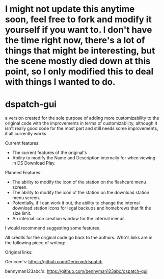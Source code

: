 # I might not update this anytime soon, feel free to fork and modify it yourself if you want to. I don't have the time right now, there's a lot of things that might be interesting, but the scene mostly died down at this point, so I only modified this to deal with things I wanted to do.
# dspatch-gui
a version created for the sole purpose of adding more customizability to the original code with the improvements in terms of customizability, although it isn't really good code for the most part and still needs some improvements, it all currently works.



Current features:
- The current features of the original's
- Ability to modify the Name and Description internally for when viewing in DS Download Play.

Planned Features:
- The ability to modify the icon of the station on the flashcard menu screen.
- The ability to modify the icon of the station on the download station menu screen.
- Potentially, if I can work it out, the ability to change the internal download station icons for legal backups and homebrews that fit the size limit.
- An internal icon creation window for the internal menus.

I would recommend suggesting some features.

All credits for the original code go back to the authors.
Who's links are in the following piece of writing:

Original links:

Gericom's: https://github.com/Gericom/dspatch

bennyman123abc's: https://github.com/bennyman123abc/dspatch-gui
